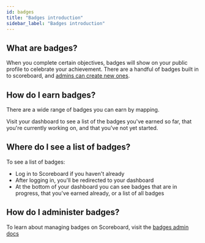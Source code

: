 ```yaml
---
id: badges
title: "Badges introduction"
sidebar_label: "Badges introduction"
---
```


## What are badges?

When you complete certain objectives, badges will show on your public profile to celebrate your achievement. There are a handful of badges built in to scoreboard, and [admins can create new ones](/docs/admin/create-badge).

## How do I earn badges?

There are a wide range of badges you can earn by mapping.

Visit your dashboard to see a list of the badges you've earned so far, that you're currently working on, and that you've not yet started.

## Where do I see a list of badges?

To see a list of badges:

- Log in to Scoreboard if you haven't already
- After logging in, you'll be redirected to your dashboard
- At the bottom of your dashboard you can see badges that are in progress, that you've earned already, or a list of all badges
  
## How do I administer badges?

To learn about managing badges on Scoreboard, visit the [badges admin docs](/docs/admin/badges)
